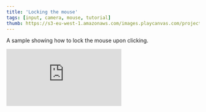 ```yaml
---
title: 'Locking the mouse'
tags: [input, camera, mouse, tutorial]
thumb: https://s3-eu-west-1.amazonaws.com/images.playcanvas.com/projects/12/438440/941913-image-75.jpg
---
```


A sample showing how to lock the mouse upon clicking.
<div className="iframe-container">
    <iframe loading="lazy" src="https://playcanv.as/p/2Epvl0CT/" title="Locking the mouse" webkitallowfullscreen="true" mozallowfullscreen="true" allow="autoplay" allowfullscreen="true" allowvr="" scrolling="no" frameborder="0" />
</div>

